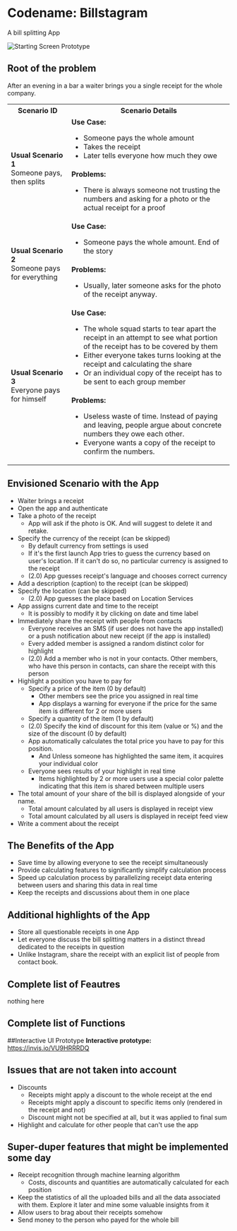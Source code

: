 # Codename: Billstagram
A bill splitting App

![Starting Screen Prototype](https://image.ibb.co/bGPoBR/billstragram_feed.png)

## Root of the problem
After an evening in a bar a waiter brings you a single receipt for
the whole company.

<table width="100%">
    <tr><th>Scenario ID</th><th>Scenario Details</th><tr>
    <tr>
        <td rowspan="2">
            <b>Usual Scenario 1</b>
            </br>
            Someone pays, then splits
        </td>
        <td>
            <b>Use Case:</b>
            <ul>
                <li>Someone pays the whole amount</li>
                <li>Takes the receipt</li>
                <li>Later tells everyone how much they owe</li>
            </ul>
        </td>
    </tr>
    <tr>
        <td>
            <b>Problems:</b>
            <ul>
                <li>There is always someone not trusting the numbers and
                asking for a photo or the actual receipt for a proof</li>
            </ul>
        </td>
    </tr>
    <tr>
        <td rowspan="2">
            <b>Usual Scenario 2</b>
            </br>
            Someone pays for everything
        </td>
        <td>
            <b>Use Case:</b>
            <ul><li>Someone pays the whole amount. End of the story</li></ul>
        </td>
    </tr>
    <tr>
        <td>
            <b>Problems:</b>
            <ul>
                <li>Usually, later someone asks for the photo of the receipt
                anyway.</li>
            </ul>
        </td>
    </tr>
    <tr>
        <td rowspan="2">
            <b>Usual Scenario 3</b>
            </br>
            Everyone pays for himself
        </td>
        <td>
            <b>Use Case:</b>
            <ul>
                <li>The whole squad starts to tear apart the receipt in an
                attempt to see what portion of the receipt has to be covered
                by them</li>
                <li>Either everyone takes turns looking at the receipt and
                calculating the share</li>
                <li>Or an individual copy of the receipt has to be sent
                to each group member</li>
            </ul>
        </td>
    </tr>
    <tr>
        <td>
            <b>Problems:</b>
            <ul>
                <li>Useless waste of time. Instead of paying and leaving, people
                argue about concrete numbers they owe each other.</li>
                <li>Everyone wants a copy of the receipt to confirm
                the numbers.</li>
            </ul>
        </td>
    </tr>
</table>

## Envisioned Scenario with the App
* Waiter brings a receipt
* Open the app and authenticate
* Take a photo of the receipt
    * App will ask if the photo is OK. And will suggest to delete it
      and retake.
* Specify the currency of the receipt (can be skipped)
    * By default currency from settings is used
    * If it's the first launch App tries to guess the currency
      based on user's location. If it can't do so, no particular currency is
      assigned to the receipt
    * (2.0) App guesses receipt's language and chooses correct currency
* Add a description (caption) to the receipt (can be skipped)
* Specify the location (can be skipped)
    * (2.0) App guesses the place based on Location Services
* App assigns current date and time to the receipt
    * It is possibly to modify it by clicking on date and time label
* Immediately share the receipt with people from contacts
    * Everyone receives an SMS (if user does not have the app installed)
      or a push notification about new receipt (if the app is installed)
    * Every added member is assigned a random distinct color for highlight
    * (2.0) Add a member who is not in your contacts.
      Other members, who have this person in contacts, can share the receipt
      with this person
* Highlight a position you have to pay for
    * Specify a price of the item (0 by default)
        * Other members see the price you assigned in real time
        * App displays a warning for everyone if the price for the same item
          is different for 2 or more users
    * Specify a quantity of the item (1 by default)
    * (2.0) Specify the kind of discount for this item (value or %)
      and the size of the discount (0 by default)
    * App automatically calculates the total price you have to pay
      for this position.
      * And Unless someone has highlighted the same item, it acquires your
        individual color
    * Everyone sees results of your highlight in real time
        * Items highlighted by 2 or more users use a special color palette
          indicating that this item is shared between multiple users
* The total amount of your share of the bill is displayed alongside
  of your name.
    * Total amount calculated by all users is displayed in receipt view
    * Total amount calculated by all users is displayed in receipt feed view
* Write a comment about the receipt

## The Benefits of the App
* Save time by allowing everyone to see the receipt simultaneously
* Provide calculating features to significantly simplify
  calculation process
* Speed up calculation process by parallelizing receipt data entering
  between users and sharing this data in real time
* Keep the receipts and discussions about them in one place

## Additional highlights of the App
* Store all questionable receipts in one App
* Let everyone discuss the bill splitting matters in a distinct
  thread dedicated to the receipts in question
* Unlike Instagram, share the receipt with an explicit list of people from
  contact book.

## Complete list of Feautres
nothing here

## Complete list of Functions

##Interactive UI Prototype
**Interactive prototype:** https://invis.io/VU9HRRRDQ

## Issues that are not taken into account
* Discounts
    * Receipts might apply a discount to the whole receipt at the end
    * Receipts might apply a discount to specific items only
      (rendered in the receipt and not)
    * Discount might not be specified at all, but it was applied to final sum
* Highlight and calculate for other people that can't use the app

## Super-duper features that might be implemented some day
* Receipt recognition through machine learning algorithm
    * Costs, discounts and quantities are automatically calculated
      for each position
* Keep the statistics of all the uploaded bills and all the data associated
  with them. Explore it later and mine some valuable insights from it
* Allow users to brag about their receipts somehow
* Send money to the person who payed for the whole bill
